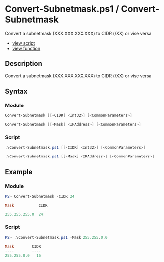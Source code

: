 # Convert-Subnetmask.ps1 / Convert-Subnetmask

Convert a subnetmask (XXX.XXX.XXX.XXX) to CIDR (/XX) or vise versa

* [view script](https://github.com/BornToBeRoot/PowerShell/blob/master/Scripts/Convert-Subnetmask.ps1)
* [view function](https://github.com/BornToBeRoot/PowerShell/blob/master/Module/LazyAdmin/Convert-Subnetmask.ps1)

## Description

Convert a subnetmask (XXX.XXX.XXX.XXX) to CIDR (/XX) or vise versa

## Syntax

### Module

```powershell
Convert-Subnetmask [[-CIDR] <Int32>] [<CommonParameters>]

Convert-Subnetmask [[-Mask] <IPAddress>] [<CommonParameters>]
```

### Script

```powershell
.\Convert-Subnetmask.ps1 [[-CIDR] <Int32>] [<CommonParameters>]

.\Convert-Subnetmask.ps1 [[-Mask] <IPAddress>] [<CommonParameters>]
``` 

## Example

### Module

```powershell
PS> Convert-Subnetmask -CIDR 24

Mask           CIDR
----           ----
255.255.255.0  24
```

### Script

```powershell
PS> .\Convert-Subnetmask.ps1 -Mask 255.255.0.0

Mask        CIDR
----        ----
255.255.0.0   16
```